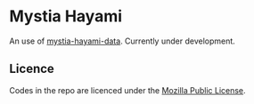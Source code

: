 # Mystia Hayami

An use of [mystia-hayami-data](https://github.com/iigmir/mystia-hayami-data). Currently under development.

## Licence

Codes in the repo are licenced under the [Mozilla Public License](https://www.mozilla.org/en-US/MPL/2.0).
